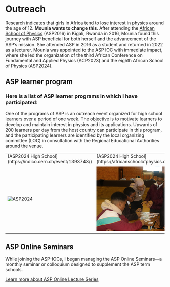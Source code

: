 # Outreach
Research indicates that girls in Africa tend to lose interest in physics around the age of 12. **Mounia wants to change this**. After attending the
[African School of Physics](https://africanschoolofphysics.org) (ASP2016) in Kigali, Rwanda in 2016, Mounia found this journey with ASP beneficial for both herself 
and the advancement of the ASP’s mission. She attended ASP in 2016 as a student and returned in 2022 as a lecturer. 
Mounia was appointed to the ASP IOC with immediate impact, where she led the organization of the third African Conference on Fundamental and Applied Physics (ACP2023)
and the eighth African School of Physics (ASP2024).

## ASP learner program
### Here is a list of ASP learner programs in which I have participated:
One of the programs of ASP is an outreach event organized for high school learners over a period of one week. 
The objective is to motivate learners to develop and maintain interest in physics and its applications. 
Upwards of 200 learners per day from the host country can participate in this program, and the participating 
learners are identified by the local organizing committee (LOC) in consultation with the Regional Educational Authorities around the venue.

<table>
  <tr>
    <td>[ASP2024 High School](https://indico.cern.ch/event/1393743/)</td>
     <td>[ASP2024 High School](https://africanschoolofphysics.org/asp2022/)</td>
  </tr>
  <tr>
    <td><img alt="ASP2024" src="ASP2024.jpg" width="425" title="Dr. Mounia Laassiri, discussing the mathematical formalism of the concept of center-of-mass and the condition of stability of the 15-block Jenga cantilever that the learners succeeded in building, Photo Credits: Gilbert Tekoute."></td>
    <td><img alt="ASP2022" src="ASP2022.JPG" width="425" title="Dr. Mounia Laassiri having fun with learners playing particle cards at the Nelson Mandela Bay Science and Technology Centre, Photo Credits: Gilbert Tekoute."></td>    
  </tr>
 </table>

## ASP Online Seminars
While joining the ASP-IOCs, I began managing the ASP Online Seminars—a monthly seminar or colloquium designed to supplement the ASP term schools.

[Learn more about ASP Online Lecture Series](https://indico.cern.ch/category/12710/) 





